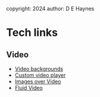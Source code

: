 copyright: 2024
author: D E Haynes

Tech links
==========

Video
-----


+ [Video backgrounds](https://blog.hubspot.com/website/video-background-css)
+ [Custom video player](https://blog.logrocket.com/creating-customizing-html5-video-player-css/)
+ [Images over Video](https://stackoverflow.com/questions/66287341/how-can-i-center-an-image-over-a-video-using-html-and-css)
+ [Fluid Video](https://css-tricks.com/fluid-width-video/)
